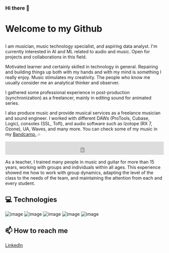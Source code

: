 ### Hi there 👋

<!--
**albertoranz/albertoranz** is a ✨ _special_ ✨ repository because its `README.md` (this file) appears on your GitHub profile.

Here are some ideas to get you started:

- 🔭 I’m currently working on ...
- 🌱 I’m currently learning ...
- 👯 I’m looking to collaborate on ...
- 🤔 I’m looking for help with ...
- 💬 Ask me about ...
- 📫 How to reach me: ...
- 😄 Pronouns: ...
- ⚡ Fun fact: ...
-->

# Welcome to my Github

## 
I am musician, music technology specialist, and aspiring data analyst. I'm currently interested in AI and ML related to audio and music. Open for projects and collaborations in this field.

Motivated learner and certainly skilled in technology in general. Repairing and building things up both with my hands and with my mind is something I really enjoy. Music stimulates my creativity. The people who know me usually consider me an analytical thinker and observer.

I gathered some professional experience in post-production (synchronization) as a freelancer, mainly in editing sound for animated series.

I also produce music and provide musical services as a freelance musician and sound engineer. I worked with different DAWs (ProTools, Cubase, Logic), consoles (SSL, Toft), and audio software such as Izotope (RX 7, Ozone), UA, Waves, and many more. You can check some of my music in my [Bandcamp.](https://albertoranz.bandcamp.com/) :notes:

<iframe style="border: 0; width: 100%; height: 42px;" src="https://bandcamp.com/EmbeddedPlayer/track=765719976/size=small/bgcol=333333/linkcol=0f91ff/transparent=true/" seamless><a href="https://albertoranz.bandcamp.com/track/why-wont-you">Why won&#39;t you by Alberto Ranz</a></iframe>

As a teacher, I trained many people in music and guitar for more than 15 years, working with groups and individuals within all ages. This experience showed me how to work with group dynamics, adapting the level of the class to the needs of the team, and maintaining the attention from each and every student.


## 💻 Technologies
![image](https://user-images.githubusercontent.com/84200692/128308433-a1e17d4c-3885-454a-af86-559d7389747b.png)
![image](https://user-images.githubusercontent.com/84200692/128313505-b7d1e254-1db1-431e-bebc-92c1842a2f1d.png)
![image](https://user-images.githubusercontent.com/84200692/128313525-f6fe9789-0047-41e9-8f82-4bc1a9610553.png)
![image](https://user-images.githubusercontent.com/84200692/128313543-ca495286-8295-4eb0-8c5a-1bea44613f96.png)
![image](https://user-images.githubusercontent.com/84200692/128314246-8d0ed8a8-f04b-4ed9-95a4-4e4fcf8aedeb.png)



## 📫 How to reach me

[LinkedIn](https://www.linkedin.com/in/alberto-ranz/)

